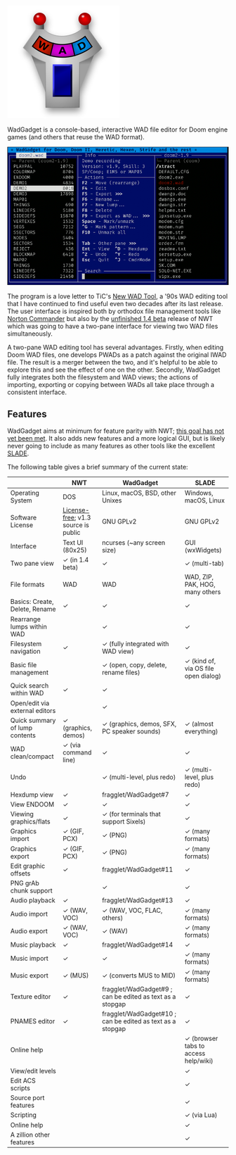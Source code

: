 ![WadGadget icon](wadgadget.svg)

WadGadget is a console-based, interactive WAD file editor for Doom engine games
(and others that reuse the WAD format).

![Screenshot of WadGadget](screenshot.png)

The program is a love letter to TiC's [New WAD
Tool](https://doomwiki.org/wiki/New_WAD_Tool), a '90s WAD editing tool that I
have continued to find useful even two decades after its last release.  The
user interface is inspired both by orthodox file management tools like [Norton
Commander](https://en.wikipedia.org/wiki/Norton_Commander) but also by the
[unfinished 1.4
beta](https://doomwiki.org/wiki/New_WAD_Tool#NWT_pro_beta_release) release of
NWT which was going to have a two-pane interface for viewing two WAD files
simultaneously.

A two-pane WAD editing tool has several advantages. Firstly, when editing Doom
WAD files, one develops PWADs as a patch against the original IWAD file. The
result is a merger between the two, and it's helpful to be able to explore this
and see the effect of one on the other. Secondly, WadGadget fully
integrates both the filesystem and WAD views; the actions of importing,
exporting or copying between WADs all take place through a consistent interface.

## Features

WadGadget aims at minimum for feature parity with NWT; [this goal has not yet
been met](https://github.com/fragglet/WadGadget/milestone/1). It also adds new
features and a more logical GUI, but is likely never going to include as many
features as other tools like the excellent
[SLADE](https://slade.mancubus.net/).

The following table gives a brief summary of the current state:

|                                | NWT                  | WadGadget                                   | SLADE                                |
|--------------------------------|----------------------|---------------------------------------------|--------------------------------------|
| Operating System               | DOS                  | Linux, macOS, BSD, other Unixes             | Windows, macOS, Linux                |
| Software License               | [License-free](https://en.wikipedia.org/wiki/License-free_software); v1.3 source is public | GNU GPLv2 | GNU GPLv2 |
| Interface                      | Text UI (80x25)      | ncurses (~any screen size)                  | GUI (wxWidgets)                      |
| Two pane view                  | ✓ (in 1.4 beta)      | ✓                                           | ✓ (multi-tab)                        |
| File formats                   | WAD                  | WAD                                         | WAD, ZIP, PAK, HOG, many others      |
| Basics: Create, Delete, Rename | ✓                    | ✓                                           | ✓                                    |
| Rearrange lumps within WAD     |                      | ✓                                           | ✓                                    |
| Filesystem navigation          | ✓                    | ✓ (fully integrated with WAD view)          | ✓                                    |
| Basic file management          |                      | ✓ (open, copy, delete, rename files)        | ✓ (kind of, via OS file open dialog) |
| Quick search within WAD        | ✓                    | ✓                                           |                                      |
| Open/edit via external editors |                      | ✓                                           |                                      |
| Quick summary of lump contents | ✓ (graphics, demos)  | ✓ (graphics, demos, SFX, PC speaker sounds) | ✓ (almost everything)                |
| WAD clean/compact              | ✓ (via command line) | ✓                                           | ✓                                    |
| Undo                           |                      | ✓ (multi-level, plus redo)                  | ✓ (multi-level, plus redo)           |
| Hexdump view                   | ✓                    | fragglet/WadGadget#7                        | ✓                                    |
| View ENDOOM                    | ✓                    | ✓                                           | ✓                                    |
| Viewing graphics/flats         | ✓                    | ✓ (for terminals that support Sixels)       | ✓                                    |
| Graphics import                | ✓ (GIF, PCX)         | ✓ (PNG)                                     | ✓ (many formats)                     |
| Graphics export                | ✓ (GIF, PCX)         | ✓ (PNG)                                     | ✓ (many formats)                     |
| Edit graphic offsets           | ✓                    | fragglet/WadGadget#11                       | ✓                                    |
| PNG grAb chunk support         |                      | ✓                                           | ✓                                    |
| Audio playback                 | ✓                    | fragglet/WadGadget#13                       | ✓                                    |
| Audio import                   | ✓ (WAV, VOC)         | ✓ (WAV, VOC, FLAC, others)                  | ✓ (many formats)                     |
| Audio export                   | ✓ (WAV, VOC)         | ✓ (WAV)                                     | ✓ (many formats)                     |
| Music playback                 | ✓                    | fragglet/WadGadget#14                       | ✓                                    |
| Music import                   | ✓                    | ✓                                           | ✓ (many formats)                     |
| Music export                   | ✓ (MUS)              | ✓ (converts MUS to MID)                     | ✓ (many formats)                     |
| Texture editor                 | ✓                    | fragglet/WadGadget#9 ; can be edited as text as a stopgap | ✓                      |
| PNAMES editor                  | ✓                    | fragglet/WadGadget#10 ; can be edited as text as a stopgap | ✓                     |
| Online help                    |                      |                                             | ✓ (browser tabs to access help/wiki) |
| View/edit levels               |                      |                                             | ✓                                    |
| Edit ACS scripts               |                      |                                             | ✓                                    |
| Source port features           |                      |                                             | ✓                                    |
| Scripting                      |                      |                                             | ✓ (via Lua)                          |
| Online help                    |                      |                                             | ✓                                    |
| A zillion other features       |                      |                                             | ✓                                    |
